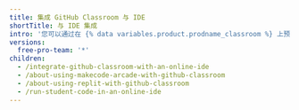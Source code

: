 ```yaml
---
title: 集成 GitHub Classroom 与 IDE
shortTitle: 与 IDE 集成
intro: '您可以通过在 {% data variables.product.prodname_classroom %} 上预配置作业仓库的开发环境，来帮助学生编写、测试和调试代码。'
versions:
  free-pro-team: '*'
children:
  - /integrate-github-classroom-with-an-online-ide
  - /about-using-makecode-arcade-with-github-classroom
  - /about-using-replit-with-github-classroom
  - /run-student-code-in-an-online-ide
---
```


